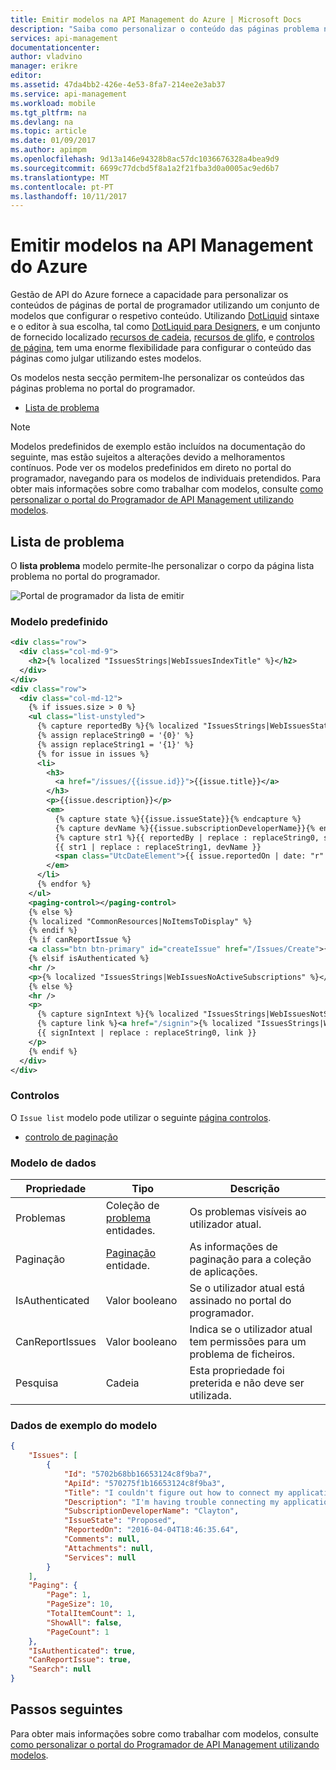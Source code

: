 ```yaml
---
title: Emitir modelos na API Management do Azure | Microsoft Docs
description: "Saiba como personalizar o conteúdo das páginas problema no portal do programador na API Management do Azure."
services: api-management
documentationcenter: 
author: vladvino
manager: erikre
editor: 
ms.assetid: 47da4bb2-426e-4e53-8fa7-214ee2e3ab37
ms.service: api-management
ms.workload: mobile
ms.tgt_pltfrm: na
ms.devlang: na
ms.topic: article
ms.date: 01/09/2017
ms.author: apimpm
ms.openlocfilehash: 9d13a146e94328b8ac57dc1036676328a4bea9d9
ms.sourcegitcommit: 6699c77dcbd5f8a1a2f21fba3d0a0005ac9ed6b7
ms.translationtype: MT
ms.contentlocale: pt-PT
ms.lasthandoff: 10/11/2017
---
```

# <a name="issue-templates-in-azure-api-management"></a>Emitir modelos na API Management do Azure
Gestão de API do Azure fornece a capacidade para personalizar os conteúdos de páginas de portal de programador utilizando um conjunto de modelos que configurar o respetivo conteúdo. Utilizando [DotLiquid](http://dotliquidmarkup.org/) sintaxe e o editor à sua escolha, tal como [DotLiquid para Designers](https://github.com/dotliquid/dotliquid/wiki/DotLiquid-for-Designers), e um conjunto de fornecido localizado [recursos de cadeia](api-management-template-resources.md#strings), [recursos de glifo](api-management-template-resources.md#glyphs), e [controlos de página](api-management-page-controls.md), tem uma enorme flexibilidade para configurar o conteúdo das páginas como julgar utilizando estes modelos.  
  
 Os modelos nesta secção permitem-lhe personalizar os conteúdos das páginas problema no portal do programador.  
  
-   [Lista de problema](#IssueList)  
  
> [!NOTE]
>  Modelos predefinidos de exemplo estão incluídos na documentação do seguinte, mas estão sujeitos a alterações devido a melhoramentos contínuos. Pode ver os modelos predefinidos em direto no portal do programador, navegando para os modelos de individuais pretendidos. Para obter mais informações sobre como trabalhar com modelos, consulte [como personalizar o portal do Programador de API Management utilizando modelos](api-management-developer-portal-templates.md).  
  
##  <a name="IssueList"></a>Lista de problema  
 O **lista problema** modelo permite-lhe personalizar o corpo da página lista problema no portal do programador.  
  
 ![Portal de programador da lista de emitir](./media/api-management-issue-templates/APIM-Issue-List-Developer-Portal.png "APIM Portal do Programador de lista de problema")  
  
### <a name="default-template"></a>Modelo predefinido  
  
```xml  
<div class="row">  
  <div class="col-md-9">  
    <h2>{% localized "IssuesStrings|WebIssuesIndexTitle" %}</h2>  
  </div>  
</div>  
<div class="row">  
  <div class="col-md-12">  
    {% if issues.size > 0 %}  
    <ul class="list-unstyled">  
      {% capture reportedBy %}{% localized "IssuesStrings|WebIssuesStatusReportedBy" %}{% endcapture %}  
      {% assign replaceString0 = '{0}' %}  
      {% assign replaceString1 = '{1}' %}  
      {% for issue in issues %}  
      <li>  
        <h3>  
          <a href="/issues/{{issue.id}}">{{issue.title}}</a>  
        </h3>  
        <p>{{issue.description}}</p>  
        <em>  
          {% capture state %}{{issue.issueState}}{% endcapture %}  
          {% capture devName %}{{issue.subscriptionDeveloperName}}{% endcapture %}  
          {% capture str1 %}{{ reportedBy | replace : replaceString0, state }}{% endcapture %}  
          {{ str1 | replace : replaceString1, devName }}  
          <span class="UtcDateElement">{{ issue.reportedOn | date: "r" }}</span>  
        </em>  
      </li>  
      {% endfor %}  
    </ul>  
    <paging-control></paging-control>  
    {% else %}  
    {% localized "CommonResources|NoItemsToDisplay" %}  
    {% endif %}  
    {% if canReportIssue %}  
    <a class="btn btn-primary" id="createIssue" href="/Issues/Create">{% localized "IssuesStrings|WebIssuesReportIssueButton" %}</a>  
    {% elsif isAuthenticated %}  
    <hr />  
    <p>{% localized "IssuesStrings|WebIssuesNoActiveSubscriptions" %}</p>  
    {% else %}  
    <hr />  
    <p>  
      {% capture signIntext %}{% localized "IssuesStrings|WebIssuesNotSignin" %}{% endcapture %}  
      {% capture link %}<a href="/signin">{% localized "IssuesStrings|WebIssuesSignIn" %}</a>{% endcapture %}  
      {{ signIntext | replace : replaceString0, link }}  
    </p>  
    {% endif %}  
  </div>  
</div>  
```  
  
### <a name="controls"></a>Controlos  
 O `Issue list` modelo pode utilizar o seguinte [página controlos](api-management-page-controls.md).  
  
-   [controlo de paginação](api-management-page-controls.md#paging-control)  
  
### <a name="data-model"></a>Modelo de dados  
  
|Propriedade|Tipo|Descrição|  
|--------------|----------|-----------------|  
|Problemas|Coleção de [problema](api-management-template-data-model-reference.md#Issue) entidades.|Os problemas visíveis ao utilizador atual.|  
|Paginação|[Paginação](api-management-template-data-model-reference.md#Paging) entidade.|As informações de paginação para a coleção de aplicações.|  
|IsAuthenticated|Valor booleano|Se o utilizador atual está assinado no portal do programador.|  
|CanReportIssues|Valor booleano|Indica se o utilizador atual tem permissões para um problema de ficheiros.|  
|Pesquisa|Cadeia|Esta propriedade foi preterida e não deve ser utilizada.|  
  
### <a name="sample-template-data"></a>Dados de exemplo do modelo  
  
```json  
{  
    "Issues": [  
        {  
            "Id": "5702b68bb16653124c8f9ba7",  
            "ApiId": "570275f1b16653124c8f9ba3",  
            "Title": "I couldn't figure out how to connect my application to the API",  
            "Description": "I'm having trouble connecting my application to the backend API.",  
            "SubscriptionDeveloperName": "Clayton",  
            "IssueState": "Proposed",  
            "ReportedOn": "2016-04-04T18:46:35.64",  
            "Comments": null,  
            "Attachments": null,  
            "Services": null  
        }  
    ],  
    "Paging": {  
        "Page": 1,  
        "PageSize": 10,  
        "TotalItemCount": 1,  
        "ShowAll": false,  
        "PageCount": 1  
    },  
    "IsAuthenticated": true,  
    "CanReportIssue": true,  
    "Search": null  
}  
```

## <a name="next-steps"></a>Passos seguintes
Para obter mais informações sobre como trabalhar com modelos, consulte [como personalizar o portal do Programador de API Management utilizando modelos](api-management-developer-portal-templates.md).